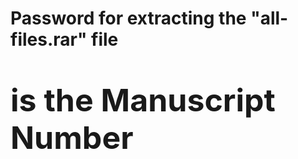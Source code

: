 #  Password for extracting the "<B>all-files.rar</B>" file <p style="font-size:50px">is the Manuscript Number </p>